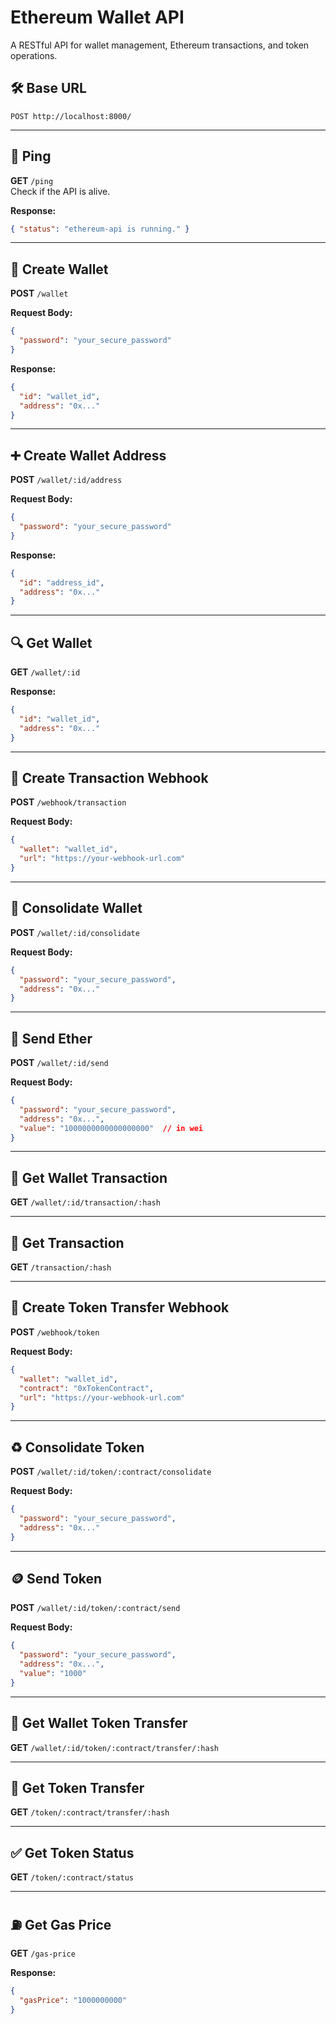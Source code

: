 # Ethereum Wallet API

A RESTful API for wallet management, Ethereum transactions, and token operations.

## 🛠 Base URL

```
POST http://localhost:8000/
```

---

## 📡 Ping

**GET** `/ping`  
Check if the API is alive.

**Response:**

```json
{ "status": "ethereum-api is running." }
```

---

## 🔐 Create Wallet

**POST** `/wallet`

**Request Body:**

```json
{
  "password": "your_secure_password"
}
```

**Response:**

```json
{
  "id": "wallet_id",
  "address": "0x..."
}
```

---

## ➕ Create Wallet Address

**POST** `/wallet/:id/address`

**Request Body:**

```json
{
  "password": "your_secure_password"
}
```

**Response:**

```json
{
  "id": "address_id",
  "address": "0x..."
}
```

---

## 🔍 Get Wallet

**GET** `/wallet/:id`

**Response:**

```json
{
  "id": "wallet_id",
  "address": "0x..."
}
```

---

## 🔔 Create Transaction Webhook

**POST** `/webhook/transaction`

**Request Body:**

```json
{
  "wallet": "wallet_id",
  "url": "https://your-webhook-url.com"
}
```

---

## 💼 Consolidate Wallet

**POST** `/wallet/:id/consolidate`

**Request Body:**

```json
{
  "password": "your_secure_password",
  "address": "0x..."
}
```

---

## 💸 Send Ether

**POST** `/wallet/:id/send`

**Request Body:**

```json
{
  "password": "your_secure_password",
  "address": "0x...",
  "value": "1000000000000000000"  // in wei
}
```

---

## 📄 Get Wallet Transaction

**GET** `/wallet/:id/transaction/:hash`

---

## 📄 Get Transaction

**GET** `/transaction/:hash`

---

## 🧪 Create Token Transfer Webhook

**POST** `/webhook/token`

**Request Body:**

```json
{
  "wallet": "wallet_id",
  "contract": "0xTokenContract",
  "url": "https://your-webhook-url.com"
}
```

---

## ♻️ Consolidate Token

**POST** `/wallet/:id/token/:contract/consolidate`

**Request Body:**

```json
{
  "password": "your_secure_password",
  "address": "0x..."
}
```

---

## 🪙 Send Token

**POST** `/wallet/:id/token/:contract/send`

**Request Body:**

```json
{
  "password": "your_secure_password",
  "address": "0x...",
  "value": "1000"
}
```

---

## 📄 Get Wallet Token Transfer

**GET** `/wallet/:id/token/:contract/transfer/:hash`

---

## 📄 Get Token Transfer

**GET** `/token/:contract/transfer/:hash`

---

## ✅ Get Token Status

**GET** `/token/:contract/status`

---

## ⛽ Get Gas Price

**GET** `/gas-price`

**Response:**

```json
{
  "gasPrice": "1000000000"
}
```
